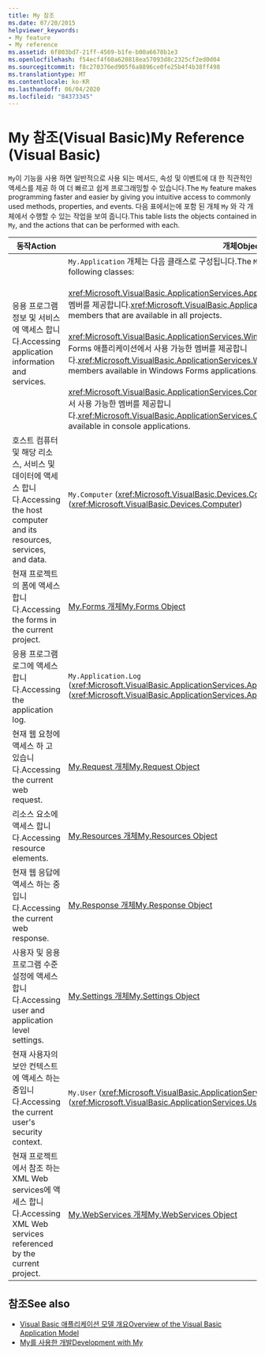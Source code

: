 ```yaml
---
title: My 참조
ms.date: 07/20/2015
helpviewer_keywords:
- My feature
- My reference
ms.assetid: 6f803bd7-21ff-4569-b1fe-b00a6678b1e3
ms.openlocfilehash: f54ecf4f60a620818ea57093d8c2325cf2ed0d04
ms.sourcegitcommit: f8c270376ed905f6a8896ce0fe25b4f4b38ff498
ms.translationtype: MT
ms.contentlocale: ko-KR
ms.lasthandoff: 06/04/2020
ms.locfileid: "84373345"
---
```

# <a name="my-reference-visual-basic"></a><span data-ttu-id="930a9-102">My 참조(Visual Basic)</span><span class="sxs-lookup"><span data-stu-id="930a9-102">My Reference (Visual Basic)</span></span>
<span data-ttu-id="930a9-103">`My`이 기능을 사용 하면 일반적으로 사용 되는 메서드, 속성 및 이벤트에 대 한 직관적인 액세스를 제공 하 여 더 빠르고 쉽게 프로그래밍할 수 있습니다.</span><span class="sxs-lookup"><span data-stu-id="930a9-103">The `My` feature makes programming faster and easier by giving you intuitive access to commonly used methods, properties, and events.</span></span> <span data-ttu-id="930a9-104">다음 표에서는에 포함 된 개체 `My` 와 각 개체에서 수행할 수 있는 작업을 보여 줍니다.</span><span class="sxs-lookup"><span data-stu-id="930a9-104">This table lists the objects contained in `My`, and the actions that can be performed with each.</span></span>  
  
|<span data-ttu-id="930a9-105">**동작**</span><span class="sxs-lookup"><span data-stu-id="930a9-105">**Action**</span></span>|<span data-ttu-id="930a9-106">**개체**</span><span class="sxs-lookup"><span data-stu-id="930a9-106">**Object**</span></span>|  
|----------------|----------------|  
|<span data-ttu-id="930a9-107">응용 프로그램 정보 및 서비스에 액세스 합니다.</span><span class="sxs-lookup"><span data-stu-id="930a9-107">Accessing application information and services.</span></span>|<span data-ttu-id="930a9-108">`My.Application` 개체는 다음 클래스로 구성됩니다.</span><span class="sxs-lookup"><span data-stu-id="930a9-108">The `My.Application` object consists of the following classes:</span></span><br /><br /> <span data-ttu-id="930a9-109"><xref:Microsoft.VisualBasic.ApplicationServices.ApplicationBase>는 모든 프로젝트에서 사용 가능한 멤버를 제공합니다.</span><span class="sxs-lookup"><span data-stu-id="930a9-109"><xref:Microsoft.VisualBasic.ApplicationServices.ApplicationBase> provides members that are available in all projects.</span></span><br /><br /> <span data-ttu-id="930a9-110"><xref:Microsoft.VisualBasic.ApplicationServices.WindowsFormsApplicationBase>는 Windows Forms 애플리케이션에서 사용 가능한 멤버를 제공합니다.</span><span class="sxs-lookup"><span data-stu-id="930a9-110"><xref:Microsoft.VisualBasic.ApplicationServices.WindowsFormsApplicationBase> provides members available in Windows Forms applications.</span></span><br /><br /> <span data-ttu-id="930a9-111"><xref:Microsoft.VisualBasic.ApplicationServices.ConsoleApplicationBase>는 콘솔 애플리케이션에서 사용 가능한 멤버를 제공합니다.</span><span class="sxs-lookup"><span data-stu-id="930a9-111"><xref:Microsoft.VisualBasic.ApplicationServices.ConsoleApplicationBase> provides members available in console applications.</span></span>|  
|<span data-ttu-id="930a9-112">호스트 컴퓨터 및 해당 리소스, 서비스 및 데이터에 액세스 합니다.</span><span class="sxs-lookup"><span data-stu-id="930a9-112">Accessing the host computer and its resources, services, and data.</span></span>|<span data-ttu-id="930a9-113">`My.Computer` (<xref:Microsoft.VisualBasic.Devices.Computer>)</span><span class="sxs-lookup"><span data-stu-id="930a9-113">`My.Computer` (<xref:Microsoft.VisualBasic.Devices.Computer>)</span></span>|  
|<span data-ttu-id="930a9-114">현재 프로젝트의 폼에 액세스 합니다.</span><span class="sxs-lookup"><span data-stu-id="930a9-114">Accessing the forms in the current project.</span></span>|[<span data-ttu-id="930a9-115">My.Forms 개체</span><span class="sxs-lookup"><span data-stu-id="930a9-115">My.Forms Object</span></span>](../objects/my-forms-object.md)|  
|<span data-ttu-id="930a9-116">응용 프로그램 로그에 액세스 합니다.</span><span class="sxs-lookup"><span data-stu-id="930a9-116">Accessing the application log.</span></span>|<span data-ttu-id="930a9-117">`My.Application.Log` (<xref:Microsoft.VisualBasic.ApplicationServices.ApplicationBase.Log%2A>)</span><span class="sxs-lookup"><span data-stu-id="930a9-117">`My.Application.Log` (<xref:Microsoft.VisualBasic.ApplicationServices.ApplicationBase.Log%2A>)</span></span>|  
|<span data-ttu-id="930a9-118">현재 웹 요청에 액세스 하 고 있습니다.</span><span class="sxs-lookup"><span data-stu-id="930a9-118">Accessing the current web request.</span></span>|[<span data-ttu-id="930a9-119">My.Request 개체</span><span class="sxs-lookup"><span data-stu-id="930a9-119">My.Request Object</span></span>](../objects/my-request-object.md)|  
|<span data-ttu-id="930a9-120">리소스 요소에 액세스 합니다.</span><span class="sxs-lookup"><span data-stu-id="930a9-120">Accessing resource elements.</span></span>|[<span data-ttu-id="930a9-121">My.Resources 개체</span><span class="sxs-lookup"><span data-stu-id="930a9-121">My.Resources Object</span></span>](../objects/my-resources-object.md)|  
|<span data-ttu-id="930a9-122">현재 웹 응답에 액세스 하는 중입니다.</span><span class="sxs-lookup"><span data-stu-id="930a9-122">Accessing the current web response.</span></span>|[<span data-ttu-id="930a9-123">My.Response 개체</span><span class="sxs-lookup"><span data-stu-id="930a9-123">My.Response Object</span></span>](../objects/my-response-object.md)|  
|<span data-ttu-id="930a9-124">사용자 및 응용 프로그램 수준 설정에 액세스 합니다.</span><span class="sxs-lookup"><span data-stu-id="930a9-124">Accessing user and application level settings.</span></span>|[<span data-ttu-id="930a9-125">My.Settings 개체</span><span class="sxs-lookup"><span data-stu-id="930a9-125">My.Settings Object</span></span>](../objects/my-settings-object.md)|  
|<span data-ttu-id="930a9-126">현재 사용자의 보안 컨텍스트에 액세스 하는 중입니다.</span><span class="sxs-lookup"><span data-stu-id="930a9-126">Accessing the current user's security context.</span></span>|<span data-ttu-id="930a9-127">`My.User` (<xref:Microsoft.VisualBasic.ApplicationServices.User>)</span><span class="sxs-lookup"><span data-stu-id="930a9-127">`My.User` (<xref:Microsoft.VisualBasic.ApplicationServices.User>)</span></span>|  
|<span data-ttu-id="930a9-128">현재 프로젝트에서 참조 하는 XML Web services에 액세스 합니다.</span><span class="sxs-lookup"><span data-stu-id="930a9-128">Accessing XML Web services referenced by the current project.</span></span>|[<span data-ttu-id="930a9-129">My.WebServices 개체</span><span class="sxs-lookup"><span data-stu-id="930a9-129">My.WebServices Object</span></span>](../objects/my-webservices-object.md)|  
  
## <a name="see-also"></a><span data-ttu-id="930a9-130">참조</span><span class="sxs-lookup"><span data-stu-id="930a9-130">See also</span></span>

- [<span data-ttu-id="930a9-131">Visual Basic 애플리케이션 모델 개요</span><span class="sxs-lookup"><span data-stu-id="930a9-131">Overview of the Visual Basic Application Model</span></span>](../../developing-apps/development-with-my/overview-of-the-visual-basic-application-model.md)
- [<span data-ttu-id="930a9-132">My를 사용한 개발</span><span class="sxs-lookup"><span data-stu-id="930a9-132">Development with My</span></span>](../../developing-apps/development-with-my/index.md)
